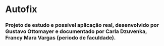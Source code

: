 # Autofix
### Projeto de estudo e possível aplicação real, desenvolvido por Gustavo Ottomayer e documentado por Carla Dzuvenka, Francy Mara Vargas (periodo de faculdade). 
